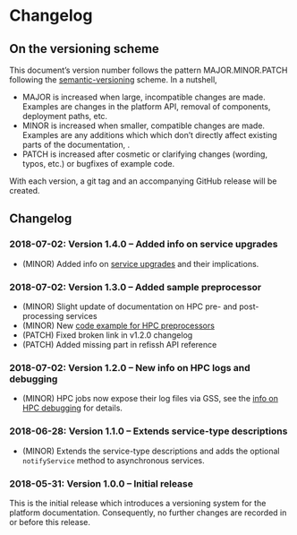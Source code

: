 # Changelog

## On the versioning scheme
This document’s version number follows the pattern MAJOR.MINOR.PATCH following
the [semantic-versioning](https://semver.org/) scheme. In a nutshell,
* MAJOR is increased when large, incompatible changes are made. Examples are
  changes in the platform API, removal of components, deployment paths, etc.
* MINOR is increased when smaller, compatible changes are made. Examples are any
  additions which which don’t directly affect existing parts of the 
  documentation, .
* PATCH is increased after cosmetic or clarifying changes (wording, typos, etc.)
  or bugfixes of example code.

With each version, a git tag and an accompanying GitHub release will be created.

## Changelog

### 2018-07-02: Version 1.4.0 – Added info on service upgrades
* (MINOR) Added info on [service upgrades](./workflow_creation/service_upgrades.md)
  and their implications.

### 2018-07-02: Version 1.3.0 – Added sample preprocessor
* (MINOR) Slight update of documentation on HPC pre- and post-processing services
* (MINOR) New [code example for HPC preprocessors](./code_examples/Python/sync_HPC_preprocessor)
* (PATCH) Fixed broken link in v1.2.0 changelog
* (PATCH) Added missing part in refissh API reference

### 2018-07-02: Version 1.2.0 – New info on HPC logs and debugging
* (MINOR) HPC jobs now expose their log files via GSS, see the [info on HPC
  debugging](./service_implementation/basics_hpc_logs.md) for details.

### 2018-06-28: Version 1.1.0 – Extends service-type descriptions
* (MINOR) Extends the service-type descriptions and adds the optional
  `notifyService` method to asynchronous services.

### 2018-05-31: Version 1.0.0 – Initial release
This is the initial release which introduces a versioning system for the
platform documentation. Consequently, no further changes are recorded in or
before this release.